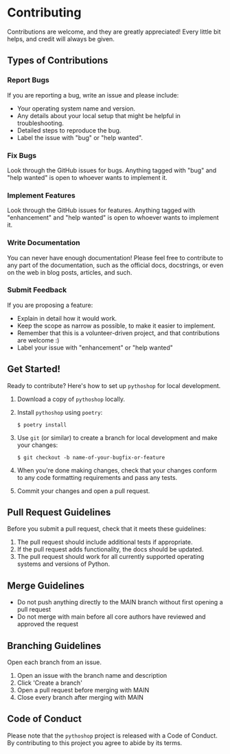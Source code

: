 # Contributing

Contributions are welcome, and they are greatly appreciated! Every little bit
helps, and credit will always be given. 

## Types of Contributions

### Report Bugs

If you are reporting a bug, write an issue and please include:

* Your operating system name and version.
* Any details about your local setup that might be helpful in troubleshooting.
* Detailed steps to reproduce the bug.
* Label the issue with "bug" or "help wanted".

### Fix Bugs

Look through the GitHub issues for bugs. Anything tagged with "bug" and "help
wanted" is open to whoever wants to implement it.

### Implement Features

Look through the GitHub issues for features. Anything tagged with "enhancement"
and "help wanted" is open to whoever wants to implement it.

### Write Documentation

You can never have enough documentation! Please feel free to contribute to any
part of the documentation, such as the official docs, docstrings, or even
on the web in blog posts, articles, and such.

### Submit Feedback

If you are proposing a feature:

* Explain in detail how it would work.
* Keep the scope as narrow as possible, to make it easier to implement.
* Remember that this is a volunteer-driven project, and that contributions
  are welcome :)
* Label your issue with "enhancement" or "help wanted"

## Get Started!

Ready to contribute? Here's how to set up `pythoshop` for local development.

1. Download a copy of `pythoshop` locally.
2. Install `pythoshop` using `poetry`:

    ```console
    $ poetry install
    ```

3. Use `git` (or similar) to create a branch for local development and make your changes:

    ```console
    $ git checkout -b name-of-your-bugfix-or-feature
    ```

4. When you're done making changes, check that your changes conform to any code formatting requirements and pass any tests.

5. Commit your changes and open a pull request.

## Pull Request Guidelines

Before you submit a pull request, check that it meets these guidelines:

1. The pull request should include additional tests if appropriate.
2. If the pull request adds functionality, the docs should be updated.
3. The pull request should work for all currently supported operating systems and versions of Python.

## Merge Guidelines
* Do not push anything directly to the MAIN branch without first opening a pull request
* Do not merge with main before all core authors have reviewed and approved the request

## Branching Guidelines

Open each branch from an issue.

1. Open an issue with the branch name and description
2. Click 'Create a branch'
3. Open a pull request before merging with MAIN
3. Close every branch after merging with MAIN

## Code of Conduct

Please note that the `pythoshop` project is released with a
Code of Conduct. By contributing to this project you agree to abide by its terms.
